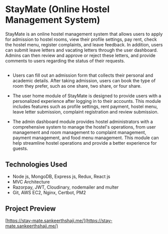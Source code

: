 # StayMate (Online Hostel Management System)

StayMate is an online hostel management system that allows users to apply for admission to hostel rooms, 
view their profile settings, pay rent, check the hostel menu, register complaints, and leave feedback. In addition, 
users can submit leave letters and vacating letters through the user dashboard. Admins can then review and approve or 
reject these letters, and provide comments to users regarding the status of their requests.

##

* Users can fill out an admission form that collects their personal and academic details. After taking admission, users can book the type of room they prefer, such as one share, two share, or four share.

* The user home module of StayMate is designed to provide users with a personalized experience after logging in to their accounts. This module includes features such as profile settings, rent payment, hostel menu, leave letter submission, complaint registration and review submission.

* The admin dashboard module provides hostel administrators with a comprehensive system to manage the hostel's operations, from user management and room management to complaint management, payment management, and food menu management. This module can help streamline hostel operations and provide a better experience for guests.

## Technologies Used

* Node js, MongoDB, Express js, Redux, React js
* MVC Architecture
* Razorpay, JWT, Cloudinary, nodemailer and multer
* Git, AWS EC2, Nginx, Certbot, PM2

## Project Preview

[https://stay-mate.sankeerthshaji.me/](https://stay-mate.sankeerthshaji.me/)
